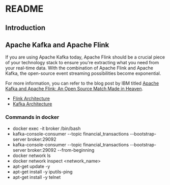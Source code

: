 
# README

## Introduction


## Apache Kafka and Apache Flink

If you are using Apache Kafka today, Apache Flink should be a crucial piece of your technology stack to ensure you're extracting what you need from your real-time data. With the combination of Apache Flink and Apache Kafka, the open-source event streaming possibilities become exponential.

For more information, you can refer to the blog post by IBM titled [Apache Kafka and Apache Flink: An Open Source Match Made in Heaven](https://www.ibm.com/blog/apache-kafka-and-apache-flink-an-open-source-match-made-in-heaven/).

- [Flink Architecture](https://nightlies.apache.org/flink/flink-docs-master/docs/concepts/flink-architecture/)
- [Kafka Architecture](https://kafka.apache.org/10/documentation/streams/architecture)

### Commands in docker
- docker exec -it broker /bin/bash
- kafka-console-consumer --topic financial_transactions --bootstrap-server broker:29092 
- kafka-console-consumer --topic financial_transactions --bootstrap-server broker:29092 --from-beginning
- docker network ls
- docker network inspect <network_name>
- apt-get update -y
- apt-get install -y iputils-ping
- apt-get install -y telnet